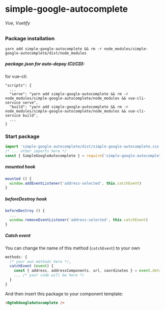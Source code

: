 # simple-google-autocomplete

###### Vue, Vuetify

### Package installation

```
yarn add simple-google-autocomplete && rm -r node_modules/simple-google-autocomplete/dist/node_modules
```

##### package.json for auto-depoy (CI/CD):

for vue-cli:

```
"scripts": {
  ...
  "serve": "yarn add simple-google-autocomplete && rm -r node_modules/simple-google-autocomplete/node_modules && vue-cli-service serve",
  "build": "yarn add simple-google-autocomplete && rm -r node_modules/simple-google-autocomplete/node_modules && vue-cli-service build",
  ...
}
```

### Start package

```js
import 'simple-google-autocomplete/dist/simple-google-autocomplete.css'
/* ... other imports here */
const { SimpleGoogleAutocomplete } = require('simple-google-autocomplete').default
```

##### mounted hook

```js
mounted () {
  window.addEventListener('address-selected', this.catchEvent)
}
```

##### beforeDestroy hook

```js
beforeDestroy () {
  ...
  window.removeEventListener('address-selected', this.catchEvent)
}
```

##### Catch event

You can change the name of this method (`catchEvent`) to your own

```js
methods: {
  /* your own methods here */,
  catchEvent (event) {
    const { address, addressComponents, url, coordinates } = event.detail
    ... /* your code will be here */
  }
}
```

And then insert this package to your component template:

```html
<DgtekGoogleAutocomplete />
```
